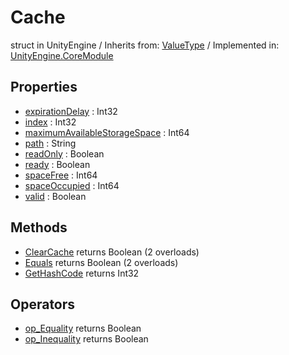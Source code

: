 # Cache
struct in UnityEngine
 / Inherits from: <a href="https://docs.unity3d.com/6000.0/Documentation/ScriptReference/ValueType.html">ValueType</a> / Implemented in: <a href="https://docs.unity3d.com/6000.0/Documentation/ScriptReference/UnityEngine.CoreModule.html">UnityEngine.CoreModule</a>

## Properties
- <a href="https://docs.unity3d.com/6000.0/Documentation/ScriptReference/Cache-expirationDelay.html">expirationDelay</a> : Int32
- <a href="https://docs.unity3d.com/6000.0/Documentation/ScriptReference/Cache-index.html">index</a> : Int32
- <a href="https://docs.unity3d.com/6000.0/Documentation/ScriptReference/Cache-maximumAvailableStorageSpace.html">maximumAvailableStorageSpace</a> : Int64
- <a href="https://docs.unity3d.com/6000.0/Documentation/ScriptReference/Cache-path.html">path</a> : String
- <a href="https://docs.unity3d.com/6000.0/Documentation/ScriptReference/Cache-readOnly.html">readOnly</a> : Boolean
- <a href="https://docs.unity3d.com/6000.0/Documentation/ScriptReference/Cache-ready.html">ready</a> : Boolean
- <a href="https://docs.unity3d.com/6000.0/Documentation/ScriptReference/Cache-spaceFree.html">spaceFree</a> : Int64
- <a href="https://docs.unity3d.com/6000.0/Documentation/ScriptReference/Cache-spaceOccupied.html">spaceOccupied</a> : Int64
- <a href="https://docs.unity3d.com/6000.0/Documentation/ScriptReference/Cache-valid.html">valid</a> : Boolean

## Methods
- <a href="https://docs.unity3d.com/6000.0/Documentation/ScriptReference/Cache.ClearCache.html">ClearCache</a> returns Boolean (2 overloads)
- <a href="https://docs.unity3d.com/6000.0/Documentation/ScriptReference/Cache.Equals.html">Equals</a> returns Boolean (2 overloads)
- <a href="https://docs.unity3d.com/6000.0/Documentation/ScriptReference/Cache.GetHashCode.html">GetHashCode</a> returns Int32

## Operators
- <a href="https://docs.unity3d.com/6000.0/Documentation/ScriptReference/Cache.op_Equality.html">op_Equality</a> returns Boolean
- <a href="https://docs.unity3d.com/6000.0/Documentation/ScriptReference/Cache.op_Inequality.html">op_Inequality</a> returns Boolean

